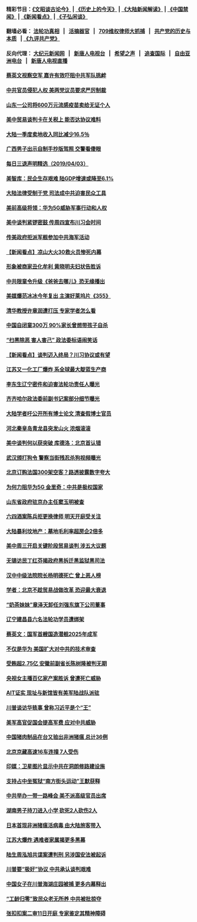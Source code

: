 #### 精彩节目：[《文昭谈古论今》](http://134.209.198.168/wenzhao) | [《历史上的今天》](http://134.209.198.168/today-in-history) | [《大陆新闻解读》](http://134.209.198.168/ntdtv-comedy) | [《中国禁闻》](http://134.209.198.168/ntdtv-news) | [《新闻看点》](http://134.209.198.168/news-insight) | [《子弘闲谈》](http://134.209.198.168/zihongxiantan/) 

  #### 翻墙必看： [法轮功真相](http://134.209.198.168:10000/videos/truth.html) &nbsp;&nbsp;|&nbsp;&nbsp; [活摘器官](http://134.209.198.168:10000/videos/res/Organs/) &nbsp;&nbsp;|&nbsp;&nbsp; [709维权律师大抓捕](http://134.209.198.168:10000/videos/709/) &nbsp;&nbsp;|&nbsp;&nbsp; [共产党的历史与本质](http://134.209.198.168:10000/videos/ccp.html) &nbsp;&nbsp;| [《九评共产党》](http://134.209.198.168:10000/videos/jiuping/) 

#### 反向代理： [大纪元新闻网](http://134.209.198.168:10080/) &nbsp;&nbsp;|&nbsp;&nbsp; [新唐人电视台](http://134.209.198.168:8000/) &nbsp;&nbsp;|&nbsp;&nbsp; [希望之声](http://134.209.198.168:8200/) &nbsp;&nbsp;|&nbsp;&nbsp; [追查国际](http://134.209.198.168:10010/) &nbsp;&nbsp;|&nbsp;&nbsp; [自由亚洲电台](http://134.209.198.168:9800/) &nbsp;&nbsp;|&nbsp;&nbsp; [新唐人电视直播](http://134.209.198.168/) 

#### [蔡英文视察空军 嘉许有效吓阻中共军队挑衅](../pages/nsc413/n11162088.md?t=04041029?t=04040937) 

#### [中共官员侵犯人权 美两党议员要求严厉制裁](../pages/nsc413/n11161642.md?t=04041029?t=04040937) 

#### [山东一公司将600万元流感疫苗卖给无证个人](../pages/nsc413/n11161941.md?t=04041029?t=04040937) 

#### [美中贸易谈判卡在关税上 能否达协议难料](../pages/nsc413/n11161289.md?t=04041029?t=04040937) 

#### [大陆一季度卖地收入同比减少16.5％](../pages/nsc413/n11161632.md?t=04041029?t=04040937) 

#### [广西男子出示自制手抄版驾照 交警看傻眼](../pages/nsc413/n11161822.md?t=04041029?t=04040937) 


#### [每日三退声明精选（2019/04/03）](../pages/nsc413/n11161674.md?t=04041029?t=04040937) 

#### [美智库：民企生存艰难 陆GDP增速或降至6.1%](../pages/nsc413/n11161376.md?t=04041029?t=04040937) 

#### [大陆法律受制于党 司法成中共迫害民众工具](../pages/nsc413/n11160794.md?t=04041029?t=04040937) 

#### [美前高级将领：华为5G威胁军事行动和人权](../pages/nsc413/n11161385.md?t=04041029?t=04040937) 

#### [美中谈判紧锣密鼓 传周四宣布川习会时间](../pages/nsc413/n11161382.md?t=04041029?t=04040937) 

#### [传美政府拒派军舰参加中共海军活动](../pages/nsc413/n11161261.md?t=04041029?t=04040937) 

#### [【新闻看点】凉山大火30救火员惨死内幕](../pages/nsc413/n11160636.md?t=04041029?t=04040937) 

#### [形象被商家丑化牟利 黄晓明夫妇状告胜诉](../pages/nsc413/n11161119.md?t=04041029?t=04040937) 

#### [中共限童令升级《爸爸去哪儿》恐无缘播出](../pages/nsc413/n11160671.md?t=04041029?t=04040937) 

#### [美媒爆范冰冰今年复出 主演好莱坞片《355》](../pages/nsc413/n11160942.md?t=04041029?t=04040937) 

#### [清华教授许章润遭打压 专家学者怎么看](../pages/nsc413/n11160739.md?t=04041029?t=04040937) 

#### [中国自闭童300万 90%家长曾想带孩子自杀](../pages/nsc413/n11160842.md?t=04041029?t=04040937) 

#### [“扫黑除恶 害人害己” 政法委标语闹笑话](../pages/nsc413/n11160834.md?t=04041029?t=04040937) 

#### [【新闻看点】谈判迈入终局？川习协议或有望](../pages/nsc413/n11160762.md?t=04041029?t=04040937) 

#### [江苏又一化工厂爆炸 系全球最大靛蓝生产商](../pages/nsc413/n11160937.md?t=04041029?t=04040937) 

#### [李东生辽宁密件和迫害法轮功责任人曝光](../pages/nsc413/n11159391.md?t=04041029?t=04040937) 

#### [齐齐哈尔政法委前副书记案部分细节曝光](../pages/nsc413/n11160610.md?t=04041029?t=04040937) 

#### [大陆学者吁公开所有博士论文 清查假博士官员](../pages/nsc413/n11160862.md?t=04041029?t=04040937) 

#### [河北秦皇岛青龙县突发山火 浓烟滚滚](../pages/nsc413/n11160929.md?t=04041029?t=04040937) 

#### [美中谈判何以获突破 库德洛：北京首认错](../pages/nsc413/n11160775.md?t=04041029?t=04040937) 

#### [武汉颁打狗令 警察当街残忍杀狗视频曝光](../pages/nsc413/n11160692.md?t=04041029?t=04040937) 

#### [北京订购法国300架空客？路透披露数字夸大](../pages/nsc413/n11160798.md?t=04041029?t=04040937) 

#### [为何力阻华为5G 金里奇：中共是极权国家](../pages/nsc413/n11160683.md?t=04041029?t=04040937) 

#### [山东省政府驻京办主任窦玉明被查](../pages/nsc413/n11160506.md?t=04041029?t=04040937) 

#### [六四酒案陈兵拒更换律师 明天开庭受关注](../pages/nsc413/n11160121.md?t=04041029?t=04040937) 

#### [大陆暴利坟地产：墓地毛利率超房企2倍多](../pages/nsc413/n11160373.md?t=04041029?t=04040937) 

#### [美中周三开启关键阶段贸易谈判 涉五大议题](../pages/nsc413/n11160614.md?t=04041029?t=04040937) 

#### [无锡访民丁红芬揭政府黑拆迁黑监狱黑司法](../pages/nsc413/n11160378.md?t=04041029?t=04040937) 

#### [汉中中级法院院长杨明德死亡 曾上恶人榜](../pages/nsc413/n11158292.md?t=04041029?t=04040937) 

#### [学者：北京不趁贸易战做改革 恐迎最大衰退](../pages/nsc413/n11159226.md?t=04041029?t=04040937) 

#### [“奶茶妹妹”章泽天卸任刘强东旗下公司董事](../pages/nsc413/n11160447.md?t=04041029?t=04040937) 

#### [辽宁建昌县六名法轮功学员遭绑架](../pages/nsc413/n11158161.md?t=04041029?t=04040937) 


#### [蔡英文：国军首艘国造潜舰2025年成军](../pages/nsc413/n11160171.md?t=04041029?t=04040937) 

#### [不仅是华为 美国扩大对中共的技术审查](../pages/nsc413/n11159775.md?t=04041029?t=04040937) 

#### [受贿超2.75亿 安徽前副省长陈树隆被判无期](../pages/nsc413/n11159885.md?t=04041029?t=04040937) 

#### [央视女主播百亿家产案胜诉 曾遭死亡威胁](../pages/nsc413/n11159842.md?t=04041029?t=04040937) 

#### [AIT证实 现址与新馆皆有美军陆战队派驻](../pages/nsc413/n11159888.md?t=04041029?t=04040937) 

#### [川普谈访华轶事 曾称习近平是个“王”](../pages/nsc413/n11159788.md?t=04041029?t=04040937) 

#### [美军高官促国会提高军费 应对中共威胁](../pages/nsc413/n11159692.md?t=04041029?t=04040937) 

#### [中国猪肉制品在台又验出非洲猪瘟 总计36例](../pages/nsc413/n11159509.md?t=04041029?t=04040937) 

#### [北京京藏高速16车连撞 7人受伤](../pages/nsc413/n11159537.md?t=04041029?t=04040937) 

#### [印媒：卫星图片显示中共在洞朗修路建设施](../pages/nsc413/n11159415.md?t=04041029?t=04040937) 

#### [支持占中坐冤狱“南方街头运动”王默获释](../pages/nsc413/n11159213.md?t=04041029?t=04040937) 

#### [中共举办一带一路峰会 美不派高级官员出席](../pages/nsc413/n11158984.md?t=04041029?t=04040937) 

#### [湖南男子持刀进入小学 砍死2人砍伤2人](../pages/nsc413/n11159259.md?t=04041029?t=04040937) 

#### [日本首现非洲猪瘟活病毒 由大陆旅客带入](../pages/nsc413/n11159250.md?t=04041029?t=04040937) 

#### [江苏大爆炸 遇难者家属揭更多黑幕](../pages/nsc413/n11158978.md?t=04041029?t=04040937) 

#### [陆生周泓旭共谍案遭判刑 另涉国安法被起诉](../pages/nsc413/n11157820.md?t=04041029?t=04040937) 

#### [川普要“极好”协议 中共承认谈判艰难](../pages/nsc413/n11155787.md?t=04041029?t=04040937) 

#### [中国女子在川普海湖庄园被捕 更多内幕释出](../pages/nsc413/n11159107.md?t=04041029?t=04040937) 

#### [“工龄归零”致民众老无所养 中共被批掠夺](../pages/nsc413/n11158705.md?t=04041029?t=04040937) 

#### [张扣扣案二审11日开庭 专家鉴定其精神障碍](../pages/nsc413/n11158558.md?t=04041029?t=04040937) 

